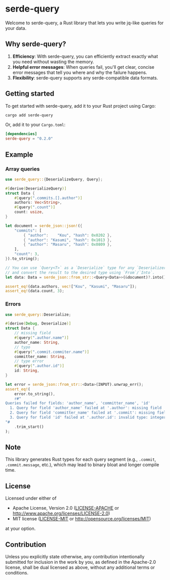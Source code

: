 # serde-query

Welcome to serde-query, a Rust library that lets you write jq-like queries for your data.

## Why serde-query?

1. **Efficiency**: With serde-query, you can efficiently extract exactly what you need without wasting the memory.
2. **Helpful error messages**: When queries fail, you'll get clear, concise error messages that tell you where and why the failure happens.
3. **Flexibility**: serde-query supports any serde-compatible data formats.

## Getting started

To get started with serde-query, add it to your Rust project using Cargo:

```bash
cargo add serde-query
```

Or, add it to your `Cargo.toml`:

```toml
[dependencies]
serde-query = "0.2.0"
```

## Example

### Array queries
```rust
use serde_query::{DeserializeQuery, Query};

#[derive(DeserializeQuery)]
struct Data {
    #[query(".commits.[].author")]
    authors: Vec<String>,
    #[query(".count")]
    count: usize,
}

let document = serde_json::json!({
    "commits": [
        { "author":    "Kou", "hash": 0x0202 },
        { "author": "Kasumi", "hash": 0x1013 },
        { "author": "Masaru", "hash": 0x0809 },
    ],
    "count": 3,
}).to_string();

// You can use `Query<T>` as a `Deserialize` type for any `Deserializer`
// and convert the result to the desired type using `From`/`Into`.
let data: Data = serde_json::from_str::<Query<Data>>(&document)?.into();

assert_eq!(data.authors, vec!["Kou", "Kasumi", "Masaru"]);
assert_eq!(data.count, 3);
```

### Errors
```rust
use serde_query::Deserialize;

#[derive(Debug, Deserialize)]
struct Data {
    // missing field
    #[query(".author.name")]
    author_name: String,
    // typo
    #[query(".commit.commiter.name")]
    committer_name: String,
    // type error
    #[query(".author.id")]
    id: String,
}

let error = serde_json::from_str::<Data>(INPUT).unwrap_err();
assert_eq!(
    error.to_string(),
    r#"
Queries failed for fields: 'author_name', 'committer_name', 'id'
  1. Query for field 'author_name' failed at '.author': missing field 'name'
  2. Query for field 'committer_name' failed at '.commit': missing field 'commiter'
  3. Query for field 'id' failed at '.author.id': invalid type: integer `5635139`, expected a string at line 34 column 17
"#
    .trim_start()
);
```

## Note

This library generates Rust types for each query segment (e.g., `.commit`, `.commit.message`, etc.), which may lead to binary bloat and longer compile time.

## License

Licensed under either of

* Apache License, Version 2.0 ([LICENSE-APACHE](LICENSE-APACHE) or http://www.apache.org/licenses/LICENSE-2.0)
* MIT license ([LICENSE-MIT](LICENSE-MIT) or http://opensource.org/licenses/MIT)

at your option.

## Contribution

Unless you explicitly state otherwise, any contribution intentionally submitted
for inclusion in the work by you, as defined in the Apache-2.0 license, shall
be dual licensed as above, without any additional terms or conditions.
